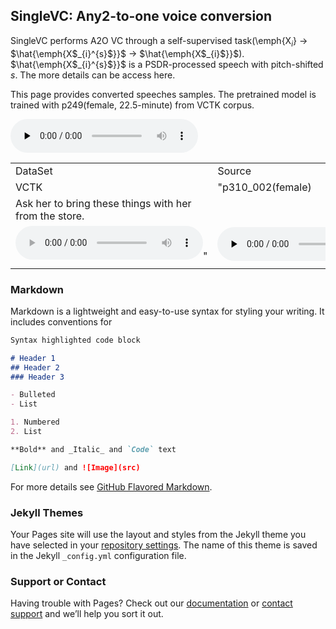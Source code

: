 ## SingleVC: Any2-to-one voice conversion

SingleVC performs A2O VC through a self-supervised task(\emph{X$_{i}$} $\to$ $\hat{\emph{X$_{i}^{s}$}}$ $\to$ $\hat{\emph{X$_{i}$}}$).  $\hat{\emph{X$_{i}^{s}$}}$ is  a PSDR-processed speech with pitch-shifted $s$. The more details can be access here.

This page provides converted speeches samples. The pretrained model is trained with p249(female, 22.5-minute) from VCTK corpus.

<audio id="audio" controls="" preload="none">
      <source id="wav" src="https://github.com/BrightGu/SingleVC/blob/gh-pages/1_BAC009S0234W0129.wav">
</audio>
<table>
   <tr>
      <td>DataSet</td>
      <td>Source</td>
      <td>Convert</td>
   </tr>
   <tr>
      <td>VCTK</td>
      <td>"p310_002(female)</td>
   </tr>
   <tr>
      <td>Ask her to bring these things with her from the store.</td>
   </tr>
   <tr>
      <td><audio id=""audio"" controls="""" preload=""none""> <source id=""VF1_s""src=""converted_sample/VCTK/F1/1_p310_002.wav""> </audio>"</td>
      <td><audio id="audio" controls="" preload="none"> <source id="VF1_t" src="converted_sample/VCTK/F1/1_p310_002_generated_e2e.wav"> </audio></td>
   </tr>
   <tr>
      <td></td>
   </tr>
</table>






### Markdown

Markdown is a lightweight and easy-to-use syntax for styling your writing. It includes conventions for

```markdown
Syntax highlighted code block

# Header 1
## Header 2
### Header 3

- Bulleted
- List

1. Numbered
2. List

**Bold** and _Italic_ and `Code` text

[Link](url) and ![Image](src)
```

For more details see [GitHub Flavored Markdown](https://guides.github.com/features/mastering-markdown/).

### Jekyll Themes

Your Pages site will use the layout and styles from the Jekyll theme you have selected in your [repository settings](https://github.com/BrightGu/SingleVC/settings/pages). The name of this theme is saved in the Jekyll `_config.yml` configuration file.

### Support or Contact

Having trouble with Pages? Check out our [documentation](https://docs.github.com/categories/github-pages-basics/) or [contact support](https://support.github.com/contact) and we’ll help you sort it out.
